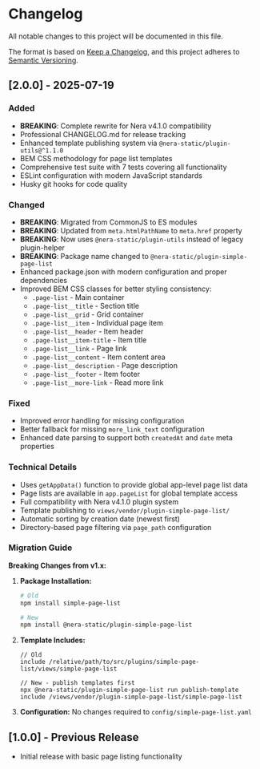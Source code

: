 # Changelog

All notable changes to this project will be documented in this file.

The format is based on [Keep a Changelog](https://keepachangelog.com/en/1.0.0/),
and this project adheres to [Semantic Versioning](https://semver.org/spec/v2.0.0.html).

## [2.0.0] - 2025-07-19

### Added

-   **BREAKING**: Complete rewrite for Nera v4.1.0 compatibility
-   Professional CHANGELOG.md for release tracking
-   Enhanced template publishing system via `@nera-static/plugin-utils@^1.1.0`
-   BEM CSS methodology for page list templates
-   Comprehensive test suite with 7 tests covering all functionality
-   ESLint configuration with modern JavaScript standards
-   Husky git hooks for code quality

### Changed

-   **BREAKING**: Migrated from CommonJS to ES modules
-   **BREAKING**: Updated from `meta.htmlPathName` to `meta.href` property
-   **BREAKING**: Now uses `@nera-static/plugin-utils` instead of legacy plugin-helper
-   **BREAKING**: Package name changed to `@nera-static/plugin-simple-page-list`
-   Enhanced package.json with modern configuration and proper dependencies
-   Improved BEM CSS classes for better styling consistency:
    -   `.page-list` - Main container
    -   `.page-list__title` - Section title
    -   `.page-list__grid` - Grid container
    -   `.page-list__item` - Individual page item
    -   `.page-list__header` - Item header
    -   `.page-list__item-title` - Item title
    -   `.page-list__link` - Page link
    -   `.page-list__content` - Item content area
    -   `.page-list__description` - Page description
    -   `.page-list__footer` - Item footer
    -   `.page-list__more-link` - Read more link

### Fixed

-   Improved error handling for missing configuration
-   Better fallback for missing `more_link_text` configuration
-   Enhanced date parsing to support both `createdAt` and `date` meta properties

### Technical Details

-   Uses `getAppData()` function to provide global app-level page list data
-   Page lists are available in `app.pageList` for global template access
-   Full compatibility with Nera v4.1.0 plugin system
-   Template publishing to `views/vendor/plugin-simple-page-list/`
-   Automatic sorting by creation date (newest first)
-   Directory-based page filtering via `page_path` configuration

### Migration Guide

**Breaking Changes from v1.x:**

1. **Package Installation:**

    ```bash
    # Old
    npm install simple-page-list

    # New
    npm install @nera-static/plugin-simple-page-list
    ```

2. **Template Includes:**

    ```pug
    // Old
    include /relative/path/to/src/plugins/simple-page-list/views/simple-page-list

    // New - publish templates first
    npx @nera-static/plugin-simple-page-list run publish-template
    include /views/vendor/plugin-simple-page-list/simple-page-list
    ```

3. **Configuration:** No changes required to `config/simple-page-list.yaml`

## [1.0.0] - Previous Release

-   Initial release with basic page listing functionality
